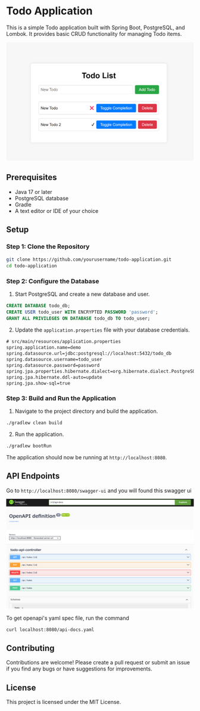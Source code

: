 # Todo Application

This is a simple Todo application built with Spring Boot, PostgreSQL, and Lombok. It provides basic CRUD functionality for managing Todo items.

![Todo app's top page image](/assets/demo-top.png)

## Prerequisites

- Java 17 or later
- PostgreSQL database
- Gradle
- A text editor or IDE of your choice

## Setup

### Step 1: Clone the Repository

```bash
git clone https://github.com/yourusername/todo-application.git
cd todo-application
```

### Step 2: Configure the Database

1. Start PostgreSQL and create a new database and user.

```sql
CREATE DATABASE todo_db;
CREATE USER todo_user WITH ENCRYPTED PASSWORD 'password';
GRANT ALL PRIVILEGES ON DATABASE todo_db TO todo_user;
```

2. Update the `application.properties` file with your database credentials.

```properties
# src/main/resources/application.properties
spring.application.name=demo
spring.datasource.url=jdbc:postgresql://localhost:5432/todo_db
spring.datasource.username=todo_user
spring.datasource.password=password
spring.jpa.properties.hibernate.dialect=org.hibernate.dialect.PostgreSQLDialect
spring.jpa.hibernate.ddl-auto=update
spring.jpa.show-sql=true
```

### Step 3: Build and Run the Application

1. Navigate to the project directory and build the application.

```bash
./gradlew clean build
```

2. Run the application.

```bash
./gradlew bootRun
```

The application should now be running at `http://localhost:8080`.

## API Endpoints

Go to `http://localhost:8080/swagger-ui` and you will found this swagger ui

![Swagger's image](/assets/demo-swagger.png)

To get openapi's yaml spec file, run the command

```sh
curl localhost:8080/api-docs.yaml
```


## Contributing

Contributions are welcome! Please create a pull request or submit an issue if you find any bugs or have suggestions for improvements.

## License

This project is licensed under the MIT License.
